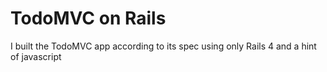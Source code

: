 # TodoMVC on Rails

I built the TodoMVC app according to its spec using only Rails 4 and a hint of javascript


